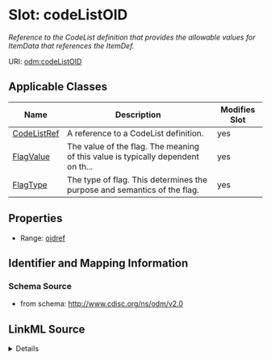 # Slot: codeListOID


_Reference to the CodeList definition that provides the allowable values for ItemData that references the ItemDef._



URI: [odm:codeListOID](http://www.cdisc.org/ns/odm/v2.0/codeListOID)



<!-- no inheritance hierarchy -->




## Applicable Classes

| Name | Description | Modifies Slot |
| --- | --- | --- |
[CodeListRef](CodeListRef.md) | A reference to a CodeList definition. |  yes  |
[FlagValue](FlagValue.md) | The value of the flag. The meaning of this value is typically dependent on th... |  yes  |
[FlagType](FlagType.md) | The type of flag. This determines the purpose and semantics of the flag. |  yes  |







## Properties

* Range: [oidref](oidref.md)





## Identifier and Mapping Information







### Schema Source


* from schema: http://www.cdisc.org/ns/odm/v2.0




## LinkML Source

<details>
```yaml
name: codeListOID
description: Reference to the CodeList definition that provides the allowable values
  for ItemData that references the ItemDef.
from_schema: http://www.cdisc.org/ns/odm/v2.0
rank: 1000
alias: codeListOID
domain_of:
- CodeListRef
- FlagValue
- FlagType
range: oidref

```
</details>